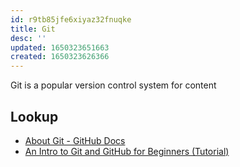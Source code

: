 ```yaml
---
id: r9tb85jfe6xiyaz32fnuqke
title: Git
desc: ''
updated: 1650323651663
created: 1650323626366
---
```


Git is a popular version control system for content

## Lookup
- [About Git - GitHub Docs](https://docs.github.com/en/get-started/using-git/about-git)
- [An Intro to Git and GitHub for Beginners (Tutorial)](https://product.hubspot.com/blog/git-and-github-tutorial-for-beginners)